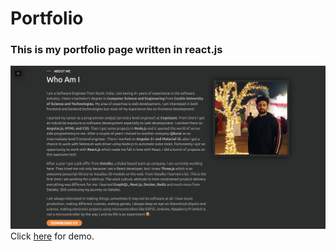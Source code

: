 # Portfolio
### This is my portfolio page written in react.js

![alt screen-shot](./ss.png)
Click [here](https://ebinxavier.github.io) for demo.


